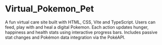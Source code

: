 # Virtual_Pokemon_Pet
A fun virtual care site built with HTML, CSS, Vite and TypeScript. Users can feed, play with and heal a digital Pokemon. Each action updates hunger, happiness and health stats using interactive progress bars. Includes passive stat changes and Pokémon data integration via the PokéAPI.
